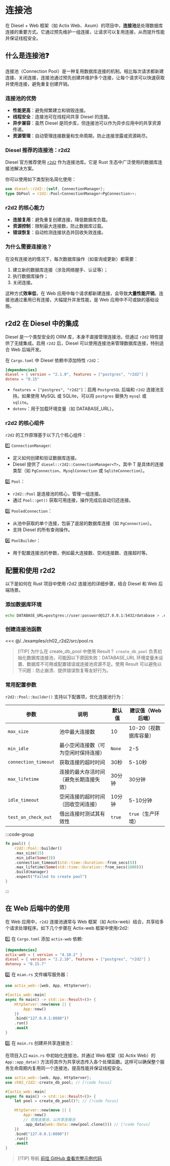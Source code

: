 # 连接池

在 Diesel + Web 框架（如 Actix Web、Axum）的项目中，**连接池**是处理数据库连接的重要方式。它通过预先维护一组连接，让请求可以复用连接，从而提升性能并保证线程安全。

## 什么是连接池:question:

连接池（Connection Pool）是一种复用数据库连接的机制。相比每次请求都新建连接、关闭连接，连接池通过预先创建并维护多个连接，让每个请求可以快速获取并使用连接，避免重复创建开销。

### 连接池的优势

* **性能更高**：避免频繁建立和销毁连接。
* **线程安全**：连接池可在线程间共享 Diesel 的连接。
* **异步兼容**：虽然 Diesel 是同步库，但连接池可以作为异步应用中的共享资源传递。
* **资源管理**：自动管理连接数量和生命周期，防止连接泄露或资源耗尽。

### Diesel 推荐的连接池：r2d2

Diesel 官方推荐使用 [`r2d2`](https://crates.io/crates/r2d2) 作为连接池库。它是 Rust 生态中广泛使用的数据库连接池解决方案。

你可以使用如下类型别名简化使用：

```rust
use diesel::r2d2::{self, ConnectionManager};
type DbPool = r2d2::Pool<ConnectionManager<PgConnection>>;
```

### r2d2 的核心能力

* **连接复用**：避免重复创建连接，降低数据库负载。
* **资源控制**：限制最大连接数，防止数据库过载。
* **错误恢复**：自动检测连接状态并回收失效连接。

### 为什么需要连接池？

在没有连接池的情况下，每次数据库操作（如查询或更新）都需要：

1. 建立新的数据库连接（涉及网络握手、认证等）；
2. 执行数据库操作；
3. 关闭连接。

这种方式**效率低**，在 Web 应用中每个请求都新建连接，会导致**大量性能开销**。连接池通过重用已有连接，大幅提升并发性能，是 Web
应用中不可或缺的基础设施。

## r2d2 在 Diesel 中的集成

Diesel 是一个类型安全的 ORM 库，本身不直接管理连接池，但通过 `r2d2` 特性提供了无缝集成。启用 `r2d2` 后，Diesel
可以使用连接池来管理数据库连接，特别适合 Web 后端开发。

在 `Cargo.toml` 中 Diesel 依赖中添加特性 `r2d2`：

```toml
[dependencies]
diesel = { version = "2.1.0", features = ["postgres", "r2d2"] }
dotenv = "0.15"
```

- `features = ["postgres", "r2d2"]`：启用 `PostgreSQL` 后端和 `r2d2` 连接池支持。如果使用 MySQL 或 SQLite，可以将
  `postgres` 替换为 `mysql` 或 `sqlite`。
- `dotenv`：用于加载环境变量（如 DATABASE_URL）。

### r2d2 的核心组件

`r2d2` 的工作原理基于以下几个核心组件：

:one:  `ConnectionManager`:

- 定义如何创建和验证数据库连接。
- Diesel 提供了 `diesel::r2d2::ConnectionManager<T>`，其中 T 是具体的连接类型（如 `PgConnection`、`MysqlConnection` 或
  `SqliteConnection`）。

:two: `Pool`：

- `r2d2::Pool` 是连接池的核心，管理一组连接。
- 通过 `Pool::get()` 获取可用连接，操作完成后自动归还连接。

:three: `PooledConnection`：

- 从池中获取的单个连接，包装了底层的数据库连接（如 `PgConnection`）。
- 支持 Diesel 的所有查询操作。

:four: `PoolBuilder`：

- 用于配置连接池的参数，例如最大连接数、空闲连接数、连接超时等。

## 配置和使用 r2d2

以下是如何在 Rust 项目中使用 r2d2 连接池的详细步骤，结合 Diesel 和 Web 后端场景。

### 添加数据库环境

```bash
echo DATABASE_URL=postgres://user:password@127.0.0.1:5432/database > .env
```

### 创建连接池函数

<<< @/../examples/ch02_r2d2/src/pool.rs

> [!TIP] 为什么在 create_db_pool 中使用 Result？
> `create_db_pool` 负责初始化数据库连接池，可能因以下原因失败：DATABASE_URL 环境变量未设置、数据库不可用或配置错误或连接池资源不足。使用
> Result 可以避免以下问题：防止崩溃、提供错误恢复等友好行为。

### 常用配置参数

`r2d2::Pool::builder()` 支持以下配置项，优化连接池行为：

| 参数                   | 说明                  | 默认值    | 建议值（Web 后端）   |
|----------------------|---------------------|--------|---------------|
| `max_size`           | 池中最大连接数             | 10     | 10-20（视数据库容量） |
| `min_idle`           | 最小空闲连接数（可为空闲时保持连接）  | `None` | 2-5           |
| `connection_timeout` | 获取连接的超时时间           | 30秒    | 5-10秒         |
| `max_lifetime`       | 连接的最大存活时间（避免长期连接失效） | 30分钟   | 30分钟          |
| `idle_timeout`       | 空闲连接的超时时间（回收空闲连接）   | 10分钟   | 5-10分钟        |
| `test_on_check_out`  | 借出连接时测试其有效性         | `true` | `true`（生产环境）  |

:::code-group

```rust [示例配置]
fn pool() {
    r2d2::Pool::builder()
    .max_size(15)
    .min_idle(Some(3))
    .connection_timeout(std::time::Duration::from_secs(5))
    .max_lifetime(Some(std::time::Duration::from_secs(1800)))
    .build(manager)
    .expect("Failed to create pool")
}
```

:::

## 在 Web 后端中的使用

在 Web 应用中，`r2d2` 连接池通常与 Web 框架（如 Actix-web）结合，共享给多个请求处理程序。如下几个步骤在 Actix-web
框架中使用r2d2:

:one: 在 `Cargo.toml` 添加  `actix-web` 依赖:

```toml
[dependencies]
actix-web = { version = "4.10.2" }
diesel = { version = "2.2.10", features = ["postgres", "r2d2"] }
dotenvy = "0.15.7"
```

:two: 在 `mian.rs` 文件编写服务器：

```rust
use actix_web::{web, App, HttpServer};

#[actix_web::main]
async fn main() -> std::io::Result<()> {
    HttpServer::new(move || {
        App::new()
    })
    .bind("127.0.0.1:8080")?
    .run()
    .await
}
```

:three: 在 `main.rs` 创建并共享连接池：

在项目入口 `main.rs` 中初始化连接池，并通过 Web 框架（如 Actix Web）的 `App::app_data()`
方法将其作为共享状态传入各个处理函数。这样可以确保整个服务生命周期内复用同一个连接池，提高性能并保证线程安全。

```rust
use actix_web::{web, App, HttpServer};
use ch02_r2d2::create_db_pool; // [!code focus]

#[actix_web::main]
async fn main() -> std::io::Result<()> {
    let pool = create_db_pool()?; // [!code focus]

    HttpServer::new(move || {
        App::new()
        // 克隆连接池，以共享连接池
        .app_data(web::Data::new(pool.clone())) // [!code focus]
    })
    .bind("127.0.0.1:8080")?
    .run()
    .await
}
```
> [!TIP] 导航 
> [前往 GitHub 查看完整示例代码](https://github.com/nonfan/diesel-demo/tree/docs/examples/ch02_r2d2)
